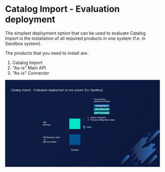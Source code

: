 # Catalog Import - Evaluation deployment

The simplest deployment option that can be used to evaluate Catalog Import is the installation of all required products in one system (f.e. in Sandbox system).

The products that you need to install are:

1. Catalog Import
2. "As-is" Main API
3. "As-is" Connector

![](res/eval-dep.png)